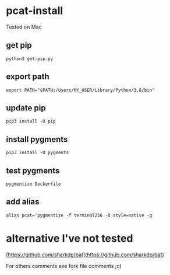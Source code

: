 # pcat-install
Tested on Mac

## get pip
```python3 get-pip.py```

## export path
```export PATH="$PATH:/Users/MY_USER/Library/Python/3.8/bin"```

## update pip
```pip3 install -U pip```

## install pygments
```pip3 install -U pygments```

## test pygments
```pygmentize Dockerfile```

## add alias
```alias pcat='pygmentize -f terminal256 -O style=native -g```


# alternative I've not tested
[https://github.com/sharkdp/bat](https://github.com/sharkdp/bat)


For others comments see fork file comments ;o)

